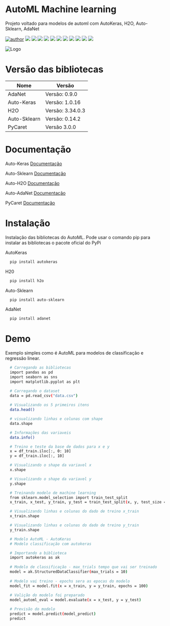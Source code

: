 # AutoML Machine learning


Projeto voltado para modelos de automl com AutoKeras, H2O, Auto-Sklearn, AdaNet


[![author](https://img.shields.io/badge/author-RafaelGallo-red.svg)](https://github.com/RafaelGallo?tab=repositories) 
[![](https://img.shields.io/badge/python-3.7+-blue.svg)](https://www.python.org/downloads/release/python-374/) 
[![](https://img.shields.io/badge/Pandas-blue.svg)](https://pandas.pydata.org/) 
[![](https://img.shields.io/badge/Matplotlib-blue.svg)](https://matplotlib.org/)
[![](https://img.shields.io/badge/Seaborn-green.svg)](https://seaborn.pydata.org/)
[![](https://img.shields.io/badge/Matplotlib-orange.svg)](https://scikit-learn.org/stable/) 
[![](https://img.shields.io/badge/Scikit_Learn-green.svg)](https://scikit-learn.org/stable/)
[![](https://img.shields.io/badge/Numpy-white.svg)](https://numpy.org/)
[![](https://img.shields.io/badge/AutoKeras-red.svg)](https://autokeras.com/)
[![](https://img.shields.io/badge/H2O-yellow.svg)](https://www.h2o.ai/pt/)
[![](https://img.shields.io/badge/Auto_Sklearn-green.svg)](https://automl.github.io/auto-sklearn/master/)
[![](https://img.shields.io/badge/AdaNet-orange.svg)](https://github.com/tensorflow/adanet)


![Logo](https://github.com/RafaelGallo/AutoML---Machine-learning/blob/main/857.jpg)

# Versão das bibliotecas

| Nome             | Versão                                                                |
| ----------------- | ------------------------------------------------------------------ |
| AdaNet |  Versão: 0.9.0 |
| Auto-Keras | Versão: 1.0.16|
| H2O | Versão: 3.34.0.3|
| Auto-Sklearn | Versão: 0.14.2|
| PyCaret |Versão 3.0.0 |


# Documentação 

Auto-Keras [Documentação](https://autokeras.com/)

Auto-Sklearn [Documentação](https://automl.github.io/auto-sklearn/master/api.html)

Auto-H2O [Documentação](https://docs.h2o.ai/)

Auto-AdaNet [Documentação](https://adanet.readthedocs.io/en/v0.9.0/)

PyCaret [Documentação](https://pycaret.gitbook.io/docs/)


# Instalação

Instalação das bibliotecas do AutoML.
Pode usar o comando pip para instalar as bibliotecas o pacote oficial do PyPi

AutoKeras

```bash
  pip install autokeras
```

H20

```bash
  pip install h2o
```


Auto-Sklearn


```bash
  pip install auto-sklearn
```

AdaNet

```bash
  pip install adanet
```
# Demo
Exemplo simples como é AutoML para modelos de classificação e regressão linear.

```bash
  # Carregando as bibliotecas 
  import pandas as pd
  import seaborn as sns
  import matplotlib.pyplot as plt

  # Carregando o dataset
  data = pd.read_csv("data.csv")
  
  # Visualizando os 5 primeiros itens
  data.head()

  # visualizando linhas e colunas com shape
  data.shape

  # Informações das variaveis
  data.info()

  # Treino e teste da base de dados para x e y
  x = df_train.iloc[:, 0: 10]
  y = df_train.iloc[:, 10]

  # Visualizando o shape da variavel x
  x.shape

  # Visualizando o shape da variavel y
  y.shape

  # Treinando modelo de machine learning
  from sklearn.model_selection import train_test_split
  x_train, x_test, y_train, y_test = train_test_split(x, y, test_size = 0.3, random_state = 0)

  # Visualizando linhas e colunas do dado de treino x_train
  x_train.shape

  # Visualizando linhas e colunas do dado de treino y_train
  y_train.shape

  # Modelo AutoML - AutoKeras
  # Modelo classificação com autokeras

  # Importando a biblioteca 
  import autokeras as ak
  
  # Modelo de classificação - max_trials tempo que vai ser treinado
  model = ak.StructuredDataClassifier(max_trials = 10)
  
  # Modelo vai treino - epochs sera as epocas do modelo
  model_fit = model.fit(x = x_train, y = y_train, epochs = 100)
  
  # Valição do modelo foi preparado
  model_automl_eval = model.evaluate(x = x_test, y = y_test)

  # Previsão do modelo
  predict = model.predict(model_predict)
  predict
  
 
